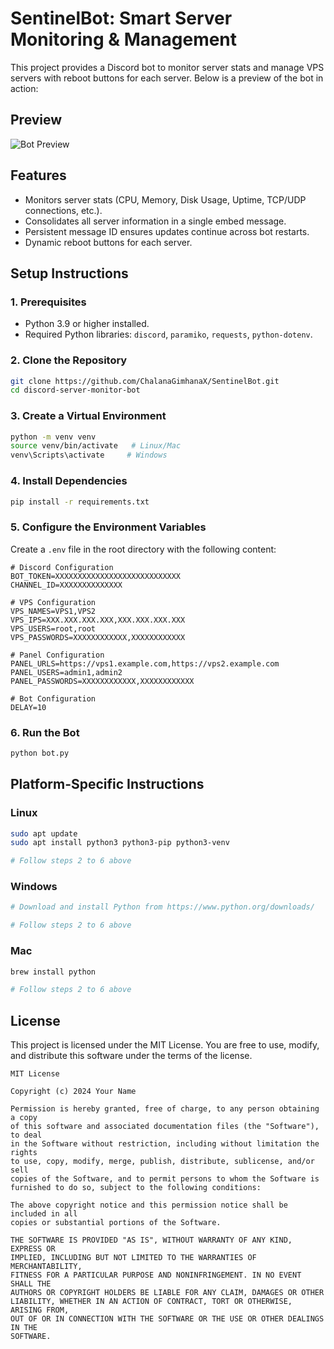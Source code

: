 # SentinelBot: Smart Server Monitoring & Management

This project provides a Discord bot to monitor server stats and manage VPS servers with reboot buttons for each server. Below is a preview of the bot in action:

## Preview
![Bot Preview]((https://cdn.discordapp.com/attachments/1264840797442932766/1322597852345663579/image.png?ex=677174bc&is=6770233c&hm=45b596fbab684e3b8af3fa9ef265f13af160bc2943a6c64248a47ea43deb2b2d&))

## Features
- Monitors server stats (CPU, Memory, Disk Usage, Uptime, TCP/UDP connections, etc.).
- Consolidates all server information in a single embed message.
- Persistent message ID ensures updates continue across bot restarts.
- Dynamic reboot buttons for each server.

## Setup Instructions

### 1. Prerequisites
- Python 3.9 or higher installed.
- Required Python libraries: `discord`, `paramiko`, `requests`, `python-dotenv`.

### 2. Clone the Repository
```bash
git clone https://github.com/ChalanaGimhanaX/SentinelBot.git
cd discord-server-monitor-bot
```

### 3. Create a Virtual Environment
```bash
python -m venv venv
source venv/bin/activate   # Linux/Mac
venv\Scripts\activate     # Windows
```

### 4. Install Dependencies
```bash
pip install -r requirements.txt
```

### 5. Configure the Environment Variables
Create a `.env` file in the root directory with the following content:

```
# Discord Configuration
BOT_TOKEN=XXXXXXXXXXXXXXXXXXXXXXXXXXXX
CHANNEL_ID=XXXXXXXXXXXXXX

# VPS Configuration
VPS_NAMES=VPS1,VPS2
VPS_IPS=XXX.XXX.XXX.XXX,XXX.XXX.XXX.XXX
VPS_USERS=root,root
VPS_PASSWORDS=XXXXXXXXXXXX,XXXXXXXXXXXX

# Panel Configuration
PANEL_URLS=https://vps1.example.com,https://vps2.example.com
PANEL_USERS=admin1,admin2
PANEL_PASSWORDS=XXXXXXXXXXXX,XXXXXXXXXXXX

# Bot Configuration
DELAY=10

```

### 6. Run the Bot
```bash
python bot.py
```

## Platform-Specific Instructions

### Linux
```bash
sudo apt update
sudo apt install python3 python3-pip python3-venv

# Follow steps 2 to 6 above
```

### Windows
```bash
# Download and install Python from https://www.python.org/downloads/

# Follow steps 2 to 6 above
```

### Mac
```bash
brew install python

# Follow steps 2 to 6 above
```

## License
This project is licensed under the MIT License. You are free to use, modify, and distribute this software under the terms of the license.

```
MIT License

Copyright (c) 2024 Your Name

Permission is hereby granted, free of charge, to any person obtaining a copy
of this software and associated documentation files (the "Software"), to deal
in the Software without restriction, including without limitation the rights
to use, copy, modify, merge, publish, distribute, sublicense, and/or sell
copies of the Software, and to permit persons to whom the Software is
furnished to do so, subject to the following conditions:

The above copyright notice and this permission notice shall be included in all
copies or substantial portions of the Software.

THE SOFTWARE IS PROVIDED "AS IS", WITHOUT WARRANTY OF ANY KIND, EXPRESS OR
IMPLIED, INCLUDING BUT NOT LIMITED TO THE WARRANTIES OF MERCHANTABILITY,
FITNESS FOR A PARTICULAR PURPOSE AND NONINFRINGEMENT. IN NO EVENT SHALL THE
AUTHORS OR COPYRIGHT HOLDERS BE LIABLE FOR ANY CLAIM, DAMAGES OR OTHER
LIABILITY, WHETHER IN AN ACTION OF CONTRACT, TORT OR OTHERWISE, ARISING FROM,
OUT OF OR IN CONNECTION WITH THE SOFTWARE OR THE USE OR OTHER DEALINGS IN THE
SOFTWARE.
```
